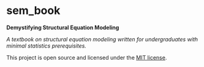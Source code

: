# sem_book

**Demystifying Structural Equation Modeling**

*A textbook on structural equation modeling written for undergraduates with minimal statistics prerequisites.*

This project is open source and licensed under the [MIT license](https://opensource.org/licenses/MIT).
